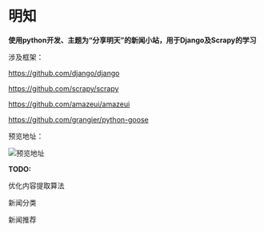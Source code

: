 # 明知
<b>使用python开发、主题为“分享明天”的新闻小站，用于Django及Scrapy的学习 </b>

涉及框架：

https://github.com/django/django

https://github.com/scrapy/scrapy

https://github.com/amazeui/amazeui

https://github.com/grangier/python-goose

预览地址：

![预览地址](https://github.com/newbie-Leo/tomorrow-news/blob/master/news-collector/news_center/static/amazeui/i/url.png)

<b>TODO:</b>

优化内容提取算法

新闻分类

新闻推荐
